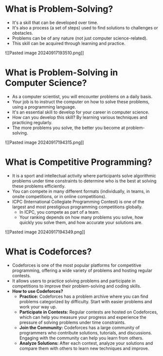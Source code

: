 # What is Problem-Solving?
- It's a skill that can be developed over time.
- It's also a process (a set of steps) used to find solutions to challenges or obstacles.
- Problems can be of any nature (not just computer science-related).
- This skill can be acquired through learning and practice.

![[Pasted image 20240917193510.png]]

# What is Problem-Solving in Computer Science?
- As a computer scientist, you will encounter problems on a daily basis.
- Your job is to instruct the computer on how to solve these problems, using a programming language.
- It's an essential skill to develop for your career in computer science.
- How can you develop this skill? By learning various techniques and practicing regularly.
- The more problems you solve, the better you become at problem-solving.

![[Pasted image 20240917194315.png]]

# What is Competitive Programming?
- It is a sport and intellectual activity where participants solve algorithmic problems under time constraints to determine who is the best at solving these problems efficiently.
- You can compete in many different formats (individually, in teams, in onsite competitions, or in online competitions).
- ICPC (International Collegiate Programming Contest) is one of the largest and most prestigious programming competitions globally.
    - In ICPC, you compete as part of a team.
    - Your ranking depends on how many problems you solve, how quickly you solve them, and how accurate your solutions are.

![[Pasted image 20240917194349.png]]
# What is Codeforces?
- Codeforces is one of the most popular platforms for competitive programming, offering a wide variety of problems and hosting regular contests.
- It allows users to practice solving problems and participate in competitions to improve their problem-solving and coding skills.
- **How to use Codeforces?**
    - **Practice:** Codeforces has a problem archive where you can find problems categorized by difficulty. Start with easier problems and work your way up.
    - **Participate in Contests:** Regular contests are hosted on Codeforces, which can help you measure your progress and experience the pressure of solving problems under time constraints.
    - **Join the Community:** Codeforces has a large community of programmers who contribute solutions, tutorials, and discussions. Engaging with the community can help you learn from others.
    - **Analyze Solutions:** After each contest, analyze your solutions and compare them with others to learn new techniques and improve.